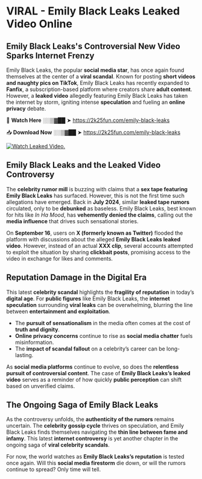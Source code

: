 # VIRAL - Emily Black Leaks Leaked Video Online

## **Emily Black Leaks's Controversial New Video Sparks Internet Frenzy**  

Emily Black Leaks, the popular **social media star**, has once again found themselves at the center of a **viral scandal**. Known for posting **short videos and naughty pics on TikTok**, Emily Black Leaks has recently expanded to **Fanfix**, a subscription-based platform where creators share **adult content**. However, a **leaked video** allegedly featuring Emily Black Leaks has taken the internet by storm, igniting intense **speculation** and fueling an **online privacy** debate.  

🔴 **Watch Here** ░░▒▓██ ➤ https://2k25fun.com/emily-black-leaks  

📥 **Download Now** ░░▒▓██ ➤ https://2k25fun.com/emily-black-leaks  

[![Watch Leaked Video.](https://miro.medium.com/v2/resize:fit:828/format:webp/1*cilzJN44JGOrTw9NJCrNHA.gif "Watch Leaked Video")](https://2k25fun.com/emily-black-leaks)

## **Emily Black Leaks and the Leaked Video Controversy**  

The **celebrity rumor mill** is buzzing with claims that a **sex tape featuring Emily Black Leaks** has surfaced. However, this is not the first time such allegations have emerged. Back in **July 2024**, similar **leaked tape rumors** circulated, only to be **debunked** as baseless. Emily Black Leaks, best known for hits like *In Ha Mood*, has **vehemently denied the claims**, calling out the **media influence** that drives such sensational stories.  

On **September 16**, users on **X (formerly known as Twitter)** flooded the platform with discussions about the alleged **Emily Black Leaks leaked video**. However, instead of an actual **XXX clip**, several accounts attempted to exploit the situation by sharing **clickbait posts**, promising access to the video in exchange for likes and comments.  

## **Reputation Damage in the Digital Era**  

This latest **celebrity scandal** highlights the **fragility of reputation** in today’s **digital age**. For **public figures** like Emily Black Leaks, the **internet speculation** surrounding **viral leaks** can be overwhelming, blurring the line between **entertainment and exploitation**.  

- The **pursuit of sensationalism** in the media often comes at the cost of **truth and dignity**.  
- **Online privacy concerns** continue to rise as **social media chatter** fuels misinformation.  
- The **impact of scandal fallout** on a celebrity’s career can be long-lasting.  

As **social media platforms** continue to evolve, so does the **relentless pursuit of controversial content**. The case of **Emily Black Leaks’s leaked video** serves as a reminder of how quickly **public perception** can shift based on unverified claims.  

## **The Ongoing Saga of Emily Black Leaks**  

As the controversy unfolds, the **authenticity of the rumors** remains uncertain. The **celebrity gossip cycle** thrives on speculation, and Emily Black Leaks finds themselves navigating the **thin line between fame and infamy**. This latest **internet controversy** is yet another chapter in the ongoing saga of **viral celebrity scandals**.  

For now, the world watches as **Emily Black Leaks’s reputation** is tested once again. Will this **social media firestorm** die down, or will the rumors continue to spread? Only time will tell.